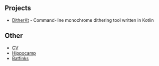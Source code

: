 ## Projects

* [DitherKt](https://github.com/fiskurgit/DitherKt) - Command-line monochrome dithering tool written in Kotlin

## Other

* [CV](cv.html)
* [Hippocamp](./archive/hippocamp.md)
* [Batfinks](./archive/batfinks.md)
